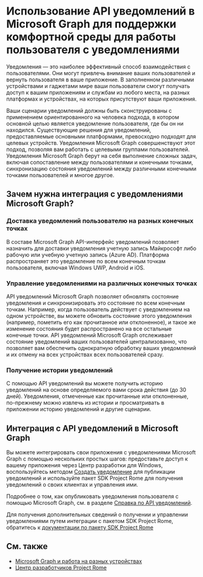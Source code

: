 # <a name="using-the-notifications-api-in-microsoft-graph-to-enable-human-centric-notification-experiences"></a>Использование API уведомлений в Microsoft Graph для поддержки комфортной среды для работы пользователя с уведомлениями 

Уведомления — это наиболее эффективный способ взаимодействия с пользователями. Они могут привлечь внимание ваших пользователей и вернуть пользователя в ваше приложение. В заполненном различными устройствами и гаджетами мире ваши пользователи смогут получать доступ к вашим приложениям и службам из любого места, на разных платформах и устройствах, на которых присутствуют ваши приложения. 

Ваши сценарии уведомлений должны быть сконструированы с применением ориентированного на человека подхода, в котором основной целью является уведомление пользователя, где бы он ни находился. Существующие решения для уведомлений, предоставляемые основными платформами, превосходно подходят для целевых устройств. Уведомления Microsoft Graph совершенствуют этот подход, позволяя вам работать с целевыми группами пользователей. Уведомления Microsoft Graph берут на себя выполнение сложных задач, включая сопоставление между пользователями и конечными точками, синхронизацию состояния уведомлений между различными конечными точками пользователей и многое другое. 

## <a name="why-integrate-with-microsoft-graph-notifications"></a>Зачем нужна интеграция с уведомлениями Microsoft Graph?
### <a name="deliver-notifications-to-a-user-across-different-endpoints"></a>Доставка уведомлений пользователю на разных конечных точках
В составе Microsoft Graph API-интерфейс уведомлений позволяет назначить для доставки уведомления учетную запись Майкрософт либо рабочую или учебную учетную запись (Azure AD). Платформа распространяет это уведомление по всем конечным точкам пользователя, включая Windows UWP, Android и iOS. 

### <a name="manage-notifications-across-endpoints"></a>Управление уведомлениями на различных конечных точках
API уведомлений Microsoft Graph позволяет обновлять состояние уведомления и синхронизировать это состояние по всем конечным точкам. Например, когда пользователь действует с уведомлением на одном устройстве, вы можете обновить состояние этого уведомления (например, пометить его как прочитанное или отклоненное), и такое же изменение состояния будет распространено на все остальные конечные точки. API уведомлений Microsoft Graph отслеживает состояние уведомлений ваших пользователей централизованно, что позволяет вам обеспечить однократную обработку ваших уведомлений и их отмену на всех устройствах всех пользователей сразу.

### <a name="retrieve-notification-history"></a>Получение истории уведомлений
С помощью API уведомлений вы можете получить историю уведомлений на основе определяемого вами срока действия (до 30 дней). Уведомления, отмеченные как прочитанные или отклоненные, по-прежнему можно извлечь из истории и просматривать в приложении историю уведомлений и другие сценарии. 

## <a name="integrating-with-the-notifications-api-in-microsoft-graph"></a>Интеграция с API уведомлений в Microsoft Graph

Вы можете интегрировать свои приложения с уведомлениями Microsoft Graph с помощью нескольких простых шагов: предоставьте доступ к вашему приложения через Центр разработки для Windows, воспользуйтесь методом [Создать уведомление](../api-reference/beta/api/projectrome_notification_post.md) для публикации уведомлений и используйте пакет SDK Project Rome для получения уведомлений о своих клиентах и управления ими.  

Подробнее о том, как опубликовать уведомления пользователя с помощью Microsoft Graph, см. в разделе [Справка по API уведомлений](../api-reference/beta/resources/notifications-api-overview.md).
 
Для получения дополнительных сведений о получении и управлении уведомлениями путем интеграции с пакетом SDK Project Rome, обратитесь к [документации по пакету SDK Project Rome](https://docs.microsoft.com/en-us/windows/project-rome/) 

## <a name="see-also"></a>См. также

- [Microsoft Graph и работа на разных устройствах](cross-device-concept-overview.md)
- [Центр разработчиков Project Rome](http://aka.ms/projectrome)

